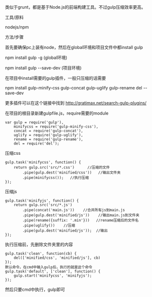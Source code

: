 类似于grunt，都是基于Node.js的前端构建工具。不过gulp压缩效率更高。

工具/原料

nodejs/npm

方法/步骤

首先要确保pc上装有node，然后在global环境和项目文件中都install gulp

npm install gulp -g   (global环境)

npm install gulp --save-dev (项目环境)

在项目中install需要的gulp插件，一般只压缩的话需要

npm install gulp-minify-css gulp-concat gulp-uglify gulp-rename del --save-dev

更多插件可以在这个链接中找到 http://gratimax.net/search-gulp-plugins/

在项目的根目录新建gulpfile.js，require需要的module

```
var gulp = require('gulp'),
    minifycss = require('gulp-minify-css'),
    concat = require('gulp-concat'),
    uglify = require('gulp-uglify'),
    rename = require('gulp-rename'),
    del = require('del');
```

压缩css
```
gulp.task('minifycss', function() {
    return gulp.src('src/*.css')      //压缩的文件
        .pipe(gulp.dest('minified/css'))   //输出文件夹
        .pipe(minifycss());   //执行压缩
});
```

压缩js
```
gulp.task('minifyjs', function() {
    return gulp.src('src/*.js')
        .pipe(concat('main.js'))    //合并所有js到main.js
        .pipe(gulp.dest('minified/js'))    //输出main.js到文件夹
        .pipe(rename({suffix: '.min'}))   //rename压缩后的文件名
        .pipe(uglify())    //压缩
        .pipe(gulp.dest('minified/js'));  //输出
});
```

执行压缩前，先删除文件夹里的内容
```
gulp.task('clean', function(cb) {
    del(['minified/css', 'minified/js'], cb)
});
默认命令，在cmd中输入gulp后，执行的就是这个命令
gulp.task('default', ['clean'], function() {
    gulp.start('minifycss', 'minifyjs');
});
```

然后只要cmd中执行，gulp即可
